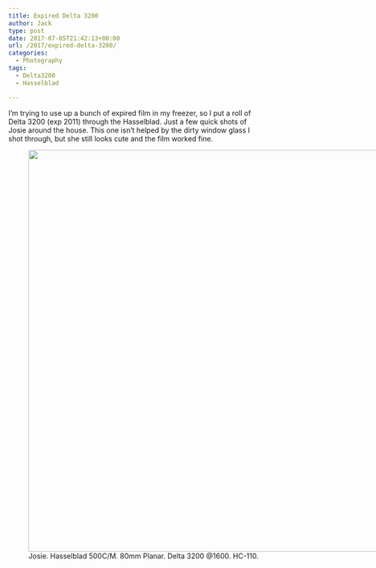 ```yaml
---
title: Expired Delta 3200
author: Jack
type: post
date: 2017-07-05T21:42:13+00:00
url: /2017/expired-delta-3200/
categories:
  - Photography
tags:
  - Delta3200
  - Hasselblad

---
```

I’m trying to use up a bunch of expired film in my freezer, so I put a roll of Delta 3200 (exp 2011) through the Hasselblad. Just a few quick shots of Josie around the house. This one isn’t helped by the dirty window glass I shot through, but she still looks cute and the film worked fine.

<figure id="attachment_306" style="width: 792px" class="wp-caption alignnone"><img class="size-full wp-image-306" src="/wp-content/uploads/2017/11/2017-07-05_josie.jpg" alt="" width="792" height="800" /><figcaption class="wp-caption-text">Josie. Hasselblad 500C/M. 80mm Planar. Delta 3200 @1600. HC-110.</figcaption></figure>